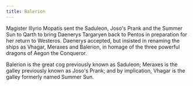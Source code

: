 ```yaml
---
title: Balerion
---
```


Magister Illyrio Mopatis sent the Saduleon, Joso's Prank and the Summer Sun to Qarth to bring Daenerys Targaryen back to Pentos in preparation for her return to Westeros. Daenerys accepted, but insisted in renaming the ships as Vhagar, Meraxes and Balerion, in homage of the three powerful dragons of Aegon the Conqueror.

Balerion is the great cog previously known as Saduleon; Meraxes is the galley previously known as Joso's Prank; and by implication, Vhagar is the galley formerly named Summer Sun. 


